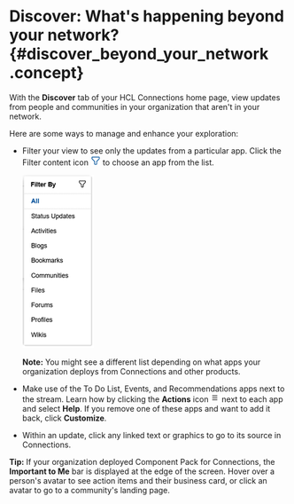 # Discover: What's happening beyond your network? {#discover_beyond_your_network .concept}

With the **Discover** tab of your HCL Connections home page, view updates from people and communities in your organization that aren't in your network.

Here are some ways to manage and enhance your exploration:

-   Filter your view to see only the updates from a particular app. Click the Filter content icon ![Filter content icon](images/funnel.png) to choose an app from the list.

    ![](images/discover_filter_content_list.png)

    **Note:** You might see a different list depending on what apps your organization deploys from Connections and other products.

-   Make use of the To Do List, Events, and Recommendations apps next to the stream. Learn how by clicking the **Actions** icon ![](images/hamburger_icon.png) next to each app and select **Help**. If you remove one of these apps and want to add it back, click **Customize**.
-   Within an update, click any linked text or graphics to go to its source in Connections.

**Tip:** If your organization deployed Component Pack for Connections, the **Important to Me** bar is displayed at the edge of the screen. Hover over a person's avatar to see action items and their business card, or click an avatar to go to a community's landing page.


